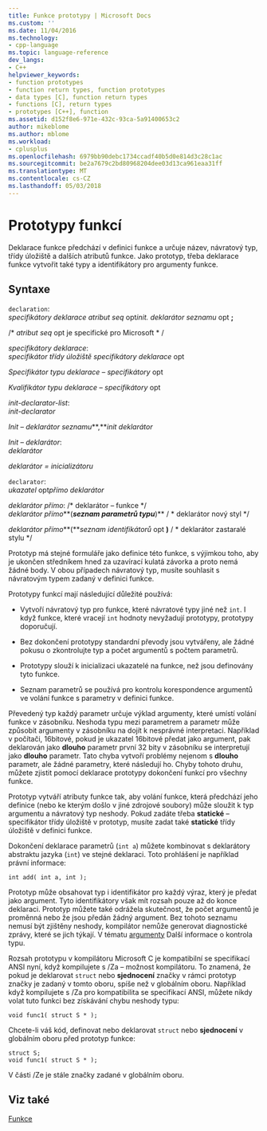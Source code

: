 ```yaml
---
title: Funkce prototypy | Microsoft Docs
ms.custom: ''
ms.date: 11/04/2016
ms.technology:
- cpp-language
ms.topic: language-reference
dev_langs:
- C++
helpviewer_keywords:
- function prototypes
- function return types, function prototypes
- data types [C], function return types
- functions [C], return types
- prototypes [C++], function
ms.assetid: d152f8e6-971e-432c-93ca-5a91400653c2
author: mikeblome
ms.author: mblome
ms.workload:
- cplusplus
ms.openlocfilehash: 6979bb90debc1734ccadf40b5d0e814d3c28c1ac
ms.sourcegitcommit: be2a7679c2bd80968204dee03d13ca961eaa31ff
ms.translationtype: MT
ms.contentlocale: cs-CZ
ms.lasthandoff: 05/03/2018
---
```

# <a name="function-prototypes"></a>Prototypy funkcí
Deklarace funkce předchází v definici funkce a určuje název, návratový typ, třídy úložiště a dalších atributů funkce. Jako prototyp, třeba deklarace funkce vytvořit také typy a identifikátory pro argumenty funkce.  
  
## <a name="syntax"></a>Syntaxe  
 `declaration`:  
 *specifikátory deklarace atribut seq* opt*init. deklarátor seznamu* opt **;**  
  
 /\* *atribut seq* opt je specifické pro Microsoft * /  
  
 *specifikátory deklarace*:  
 *specifikátor třídy úložiště specifikátory deklarace* opt  
  
 *Specifikátor typu deklarace – specifikátory* opt  
  
 *Kvalifikátor typu deklarace – specifikátory* opt  
  
 *init-declarator-list*:  
 *init-declarator*  
  
 *Init – deklarátor seznamu***,***init deklarátor*   
  
 *Init – deklarátor*:  
 *deklarátor*  
  
 *deklarátor = inicializátoru*  
  
 `declarator`:  
 *ukazatel* opt*přímo deklarátor*  
  
 *deklarátor přímo*: /\* deklarátor – funkce \*/  
 *deklarátor přímo***(***seznam parametrů typu***)** / * deklarátor nový styl \*/  
  
 *deklarátor přímo***(***seznam identifikátorů* opt **)** / * deklarátor zastaralé stylu \*/  
  
 Prototyp má stejné formuláře jako definice této funkce, s výjimkou toho, aby je ukončen středníkem hned za uzavírací kulatá závorka a proto nemá žádné body. V obou případech návratový typ, musíte souhlasit s návratovým typem zadaný v definici funkce.  
  
 Prototypy funkcí mají následující důležité používá:  
  
-   Vytvoří návratový typ pro funkce, které návratové typy jiné než `int`. I když funkce, které vracejí `int` hodnoty nevyžadují prototypy, prototypy doporučují.  
  
-   Bez dokončení prototypy standardní převody jsou vytvářeny, ale žádné pokusu o zkontrolujte typ a počet argumentů s počtem parametrů.  
  
-   Prototypy slouží k inicializaci ukazatelé na funkce, než jsou definovány tyto funkce.  
  
-   Seznam parametrů se používá pro kontrolu korespondence argumentů ve volání funkce s parametry v definici funkce.  
  
 Převedený typ každý parametr určuje výklad argumenty, které umístí volání funkce v zásobníku. Neshoda typu mezi parametrem a parametr může způsobit argumenty v zásobníku na dojít k nesprávné interpretaci. Například v počítači, 16bitové, pokud je ukazatel 16bitové předat jako argument, pak deklarován jako **dlouho** parametr první 32 bity v zásobníku se interpretují jako **dlouho** parametr. Tato chyba vytvoří problémy nejenom s **dlouho** parametr, ale žádné parametry, které následují ho. Chyby tohoto druhu, můžete zjistit pomocí deklarace prototypy dokončení funkcí pro všechny funkce.  
  
 Prototyp vytváří atributy funkce tak, aby volání funkce, která předchází jeho definice (nebo ke kterým došlo v jiné zdrojové soubory) může sloužit k typ argumentu a návratový typ neshody. Pokud zadáte třeba **statické** – specifikátor třídy úložiště v prototyp, musíte zadat také **statické** třídy úložiště v definici funkce.  
  
 Dokončení deklarace parametrů (`int a`) můžete kombinovat s deklarátory abstraktu jazyka (`int`) ve stejné deklaraci. Toto prohlášení je například právní informace:  
  
```  
int add( int a, int );  
```  
  
 Prototyp může obsahovat typ i identifikátor pro každý výraz, který je předat jako argument. Tyto identifikátory však mít rozsah pouze až do konce deklaraci. Prototyp můžete také odrážela skutečnost, že počet argumentů je proměnná nebo že jsou předán žádný argument. Bez tohoto seznamu nemusí být zjištěny neshody, kompilátor nemůže generovat diagnostické zprávy, které se jich týkají. V tématu [argumenty](../c-language/arguments.md) Další informace o kontrola typu.  
  
 Rozsah prototypu v kompilátoru Microsoft C je kompatibilní se specifikací ANSI nyní, když kompilujete s /Za – možnost kompilátoru. To znamená, že pokud je deklarovat `struct` nebo **sjednocení** značky v rámci prototyp značky je zadaný v tomto oboru, spíše než v globálním oboru. Například když kompilujete s /Za pro kompatibilita se specifikací ANSI, můžete nikdy volat tuto funkci bez získávání chybu neshody typu:  
  
```  
void func1( struct S * );  
```  
  
 Chcete-li váš kód, definovat nebo deklarovat `struct` nebo **sjednocení** v globálním oboru před prototyp funkce:  
  
```  
struct S;  
void func1( struct S * );  
```  
  
 V části /Ze je stále značky zadané v globálním oboru.  
  
## <a name="see-also"></a>Viz také  
 [Funkce](../c-language/functions-c.md)